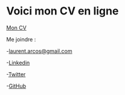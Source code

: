 # Voici mon CV en ligne

[Mon CV](https://laurentarcos.github.io/mon-cv/html/)

Me joindre :

-<laurent.arcos@gmail.com>

-[Linkedin](https://www.linkedin.com/in/laurentarcos) 

-[Twitter](https://twitter.com/LaurentArcos) 

-[GitHub](https://github.com/LaurentArcos) 
